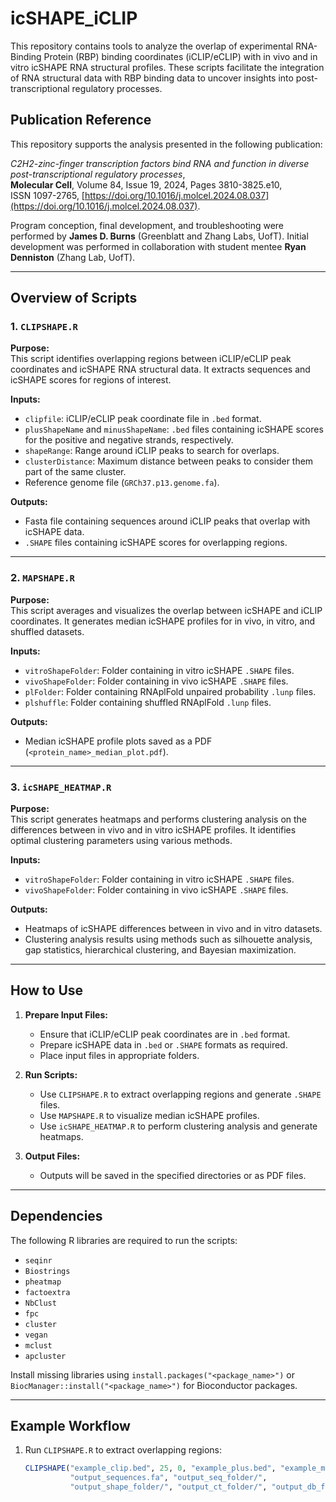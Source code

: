 # icSHAPE_iCLIP

This repository contains tools to analyze the overlap of experimental RNA-Binding Protein (RBP) binding coordinates (iCLIP/eCLIP) with in vivo and in vitro icSHAPE RNA structural profiles. These scripts facilitate the integration of RNA structural data with RBP binding data to uncover insights into post-transcriptional regulatory processes.

## Publication Reference

This repository supports the analysis presented in the following publication:

*C2H2-zinc-finger transcription factors bind RNA and function in diverse post-transcriptional regulatory processes*,  
**Molecular Cell**, Volume 84, Issue 19, 2024, Pages 3810-3825.e10,  
ISSN 1097-2765, [https://doi.org/10.1016/j.molcel.2024.08.037](https://doi.org/10.1016/j.molcel.2024.08.037).

Program conception, final development, and troubleshooting were performed by **James D. Burns** (Greenblatt and Zhang Labs, UofT). Initial development was performed in collaboration with student mentee **Ryan Denniston** (Zhang Lab, UofT).

---

## Overview of Scripts

### 1. `CLIPSHAPE.R`
**Purpose:**  
This script identifies overlapping regions between iCLIP/eCLIP peak coordinates and icSHAPE RNA structural data. It extracts sequences and icSHAPE scores for regions of interest.

**Inputs:**  
- `clipfile`: iCLIP/eCLIP peak coordinate file in `.bed` format.  
- `plusShapeName` and `minusShapeName`: `.bed` files containing icSHAPE scores for the positive and negative strands, respectively.  
- `shapeRange`: Range around iCLIP peaks to search for overlaps.  
- `clusterDistance`: Maximum distance between peaks to consider them part of the same cluster.  
- Reference genome file (`GRCh37.p13.genome.fa`).  

**Outputs:**  
- Fasta file containing sequences around iCLIP peaks that overlap with icSHAPE data.  
- `.SHAPE` files containing icSHAPE scores for overlapping regions.  

---

### 2. `MAPSHAPE.R`
**Purpose:**  
This script averages and visualizes the overlap between icSHAPE and iCLIP coordinates. It generates median icSHAPE profiles for in vivo, in vitro, and shuffled datasets.

**Inputs:**  
- `vitroShapeFolder`: Folder containing in vitro icSHAPE `.SHAPE` files.  
- `vivoShapeFolder`: Folder containing in vivo icSHAPE `.SHAPE` files.  
- `plFolder`: Folder containing RNAplFold unpaired probability `.lunp` files.  
- `plshuffle`: Folder containing shuffled RNAplFold `.lunp` files.  

**Outputs:**  
- Median icSHAPE profile plots saved as a PDF (`<protein_name>_median_plot.pdf`).  

---

### 3. `icSHAPE_HEATMAP.R`
**Purpose:**  
This script generates heatmaps and performs clustering analysis on the differences between in vivo and in vitro icSHAPE profiles. It identifies optimal clustering parameters using various methods.

**Inputs:**  
- `vitroShapeFolder`: Folder containing in vitro icSHAPE `.SHAPE` files.  
- `vivoShapeFolder`: Folder containing in vivo icSHAPE `.SHAPE` files.  

**Outputs:**  
- Heatmaps of icSHAPE differences between in vivo and in vitro datasets.  
- Clustering analysis results using methods such as silhouette analysis, gap statistics, hierarchical clustering, and Bayesian maximization.  

---

## How to Use

1. **Prepare Input Files:**  
   - Ensure that iCLIP/eCLIP peak coordinates are in `.bed` format.  
   - Prepare icSHAPE data in `.bed` or `.SHAPE` formats as required.  
   - Place input files in appropriate folders.

2. **Run Scripts:**  
   - Use `CLIPSHAPE.R` to extract overlapping regions and generate `.SHAPE` files.  
   - Use `MAPSHAPE.R` to visualize median icSHAPE profiles.  
   - Use `icSHAPE_HEATMAP.R` to perform clustering analysis and generate heatmaps.

3. **Output Files:**  
   - Outputs will be saved in the specified directories or as PDF files.

---

## Dependencies

The following R libraries are required to run the scripts:
- `seqinr`
- `Biostrings`
- `pheatmap`
- `factoextra`
- `NbClust`
- `fpc`
- `cluster`
- `vegan`
- `mclust`
- `apcluster`

Install missing libraries using `install.packages("<package_name>")` or `BiocManager::install("<package_name>")` for Bioconductor packages.

---

## Example Workflow

1. Run `CLIPSHAPE.R` to extract overlapping regions:
   ```r
   CLIPSHAPE("example_clip.bed", 25, 0, "example_plus.bed", "example_minus.bed", 
             "output_sequences.fa", "output_seq_folder/", 
             "output_shape_folder/", "output_ct_folder/", "output_db_folder/")
   
